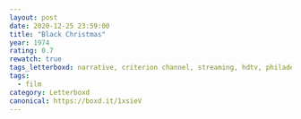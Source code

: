 ```yaml
---
layout: post 
date: 2020-12-25 23:59:00
title: "Black Christmas"
year: 1974
rating: 0.7
rewatch: true
tags_letterboxd: narrative, criterion channel, streaming, hdtv, philadelphia, leah
tags:
  - film
category: Letterboxd
canonical: https://boxd.it/1xsieV
---
```

